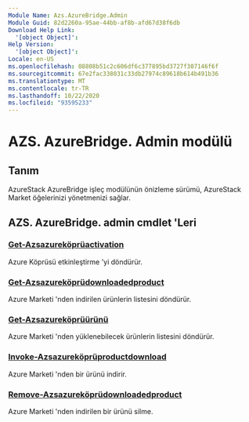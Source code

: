 ```yaml
---
Module Name: Azs.AzureBridge.Admin
Module Guid: 82d2260a-95ae-44bb-af8b-afd67d38f6db
Download Help Link:
  '[object Object]': 
Help Version:
  '[object Object]': 
Locale: en-US
ms.openlocfilehash: 08808b51c2c606df6c377895bd3727f307146f6f
ms.sourcegitcommit: 67e2fac338031c33db27974c89618b614b491b36
ms.translationtype: MT
ms.contentlocale: tr-TR
ms.lasthandoff: 10/22/2020
ms.locfileid: "93595233"
---
```

# AZS. AzureBridge. Admin modülü
## Tanım
AzureStack AzureBridge işleç modülünün önizleme sürümü, AzureStack Market öğelerinizi yönetmenizi sağlar.

## AZS. AzureBridge. admin cmdlet 'Leri
### [Get-Azsazureköprüactivation](Get-AzsAzureBridgeActivation.md)
Azure Köprüsü etkinleştirme 'yi döndürür.

### [Get-Azsazureköprüdownloadedproduct](Get-AzsAzureBridgeDownloadedProduct.md)
Azure Marketi 'nden indirilen ürünlerin listesini döndürür.

### [Get-Azsazureköprüürünü](Get-AzsAzureBridgeProduct.md)
Azure Marketi 'nden yüklenebilecek ürünlerin listesini döndürür.

### [Invoke-Azsazureköprüproductdownload](Invoke-AzsAzureBridgeProductDownload.md)
Azure Marketi 'nden bir ürünü indirir.

### [Remove-Azsazureköprüdownloadedproduct](Remove-AzsAzureBridgeDownloadedProduct.md)
Azure Marketi 'nden indirilen bir ürünü silme.

